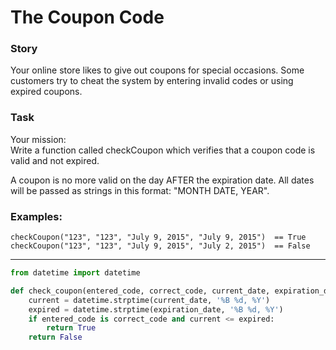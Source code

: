# The Coupon Code

### Story
Your online store likes to give out coupons for special occasions. Some customers try to cheat the system by entering invalid codes or using expired coupons.

### Task
Your mission:</br>
Write a function called checkCoupon which verifies that a coupon code is valid and not expired.

A coupon is no more valid on the day AFTER the expiration date. All dates will be passed as strings in this format: "MONTH DATE, YEAR".

### Examples:
```
checkCoupon("123", "123", "July 9, 2015", "July 9, 2015")  == True
checkCoupon("123", "123", "July 9, 2015", "July 2, 2015")  == False
```

---

```py
from datetime import datetime

def check_coupon(entered_code, correct_code, current_date, expiration_date):
    current = datetime.strptime(current_date, '%B %d, %Y')
    expired = datetime.strptime(expiration_date, '%B %d, %Y')
    if entered_code is correct_code and current <= expired:
        return True
    return False
```
